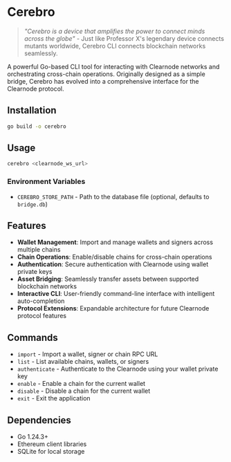 # Cerebro

> *"Cerebro is a device that amplifies the power to connect minds across the globe"* - Just like Professor X's legendary device connects mutants worldwide, Cerebro CLI connects blockchain networks seamlessly.

A powerful Go-based CLI tool for interacting with Clearnode networks and orchestrating cross-chain operations. Originally designed as a simple bridge, Cerebro has evolved into a comprehensive interface for the Clearnode protocol.

## Installation

```bash
go build -o cerebro
```

## Usage

```bash
cerebro <clearnode_ws_url>
```

### Environment Variables

- `CEREBRO_STORE_PATH` - Path to the database file (optional, defaults to `bridge.db`)

## Features

- **Wallet Management**: Import and manage wallets and signers across multiple chains
- **Chain Operations**: Enable/disable chains for cross-chain operations
- **Authentication**: Secure authentication with Clearnode using wallet private keys
- **Asset Bridging**: Seamlessly transfer assets between supported blockchain networks
- **Interactive CLI**: User-friendly command-line interface with intelligent auto-completion
- **Protocol Extensions**: Expandable architecture for future Clearnode protocol features

## Commands

- `import` - Import a wallet, signer or chain RPC URL
- `list` - List available chains, wallets, or signers
- `authenticate` - Authenticate to the Clearnode using your wallet private key
- `enable` - Enable a chain for the current wallet
- `disable` - Disable a chain for the current wallet
- `exit` - Exit the application

## Dependencies

- Go 1.24.3+
- Ethereum client libraries
- SQLite for local storage
